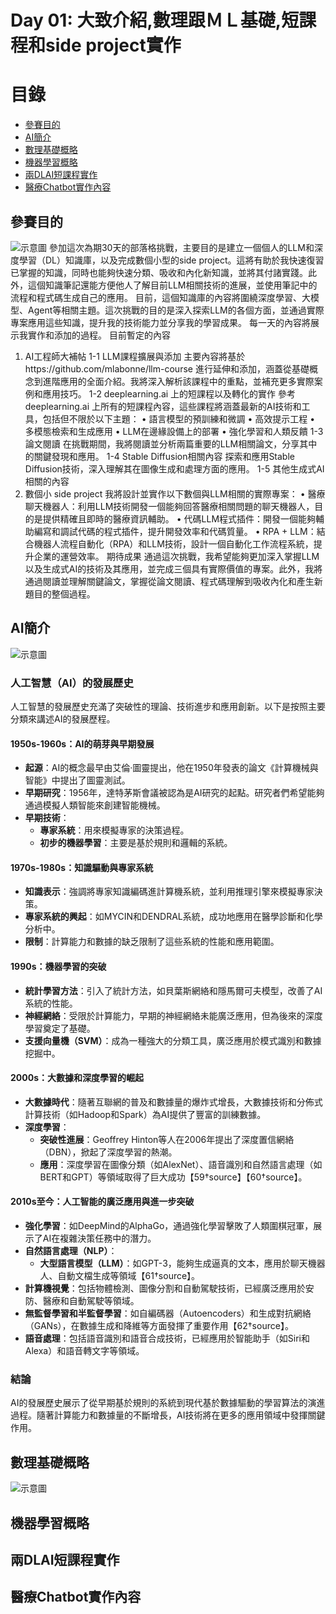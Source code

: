 # Day 01: 大致介紹,數理跟ＭＬ基礎,短課程和side project實作

# 目錄

- [參賽目的](#參賽目的)
- [AI簡介](#AI簡介)
- [數理基礎概略](#數理基礎概略)
- [機器學習概略](#機器學習概略)
- [兩DLAI短課程實作](#兩DLAI短課程實作)
- [醫療Chatbot實作內容](#醫療Chatbot實作內容)


## 參賽目的
![示意圖](./pic01.png)
參加這次為期30天的部落格挑戰，主要目的是建立一個個人的LLM和深度學習（DL）知識庫，以及完成數個小型的side project。這將有助於我快速復習已掌握的知識，同時也能夠快速分類、吸收和內化新知識，並將其付諸實踐。此外，這個知識筆記還能方便他人了解目前LLM相關技術的進展，並使用筆記中的流程和程式碼生成自己的應用。
目前，這個知識庫的內容將圍繞深度學習、大模型、Agent等相關主題。這次挑戰的目的是深入探索LLM的各個方面，並通過實際專案應用這些知識，提升我的技術能力並分享我的學習成果。
每一天的內容將展示我實作和添加的過程。
目前暫定的內容

1. AI工程師大補帖
1-1 LLM課程擴展與添加 主要內容將基於https://github.com/mlabonne/llm-course 進行延伸和添加，涵蓋從基礎概念到進階應用的全面介紹。我將深入解析該課程中的重點，並補充更多實際案例和應用技巧。
1-2 deeplearning.ai 上的短課程以及轉化的實作 參考 deeplearning.ai 上所有的短課程內容，這些課程將涵蓋最新的AI技術和工具，包括但不限於以下主題：
    • 語言模型的預訓練和微調
    • 高效提示工程
    • 多模態檢索和生成應用
    • LLM在邊緣設備上的部署
    • 強化學習和人類反饋
1-3 論文閱讀 在挑戰期間，我將閱讀並分析兩篇重要的LLM相關論文，分享其中的關鍵發現和應用。
1-4 Stable Diffusion相關內容 探索和應用Stable Diffusion技術，深入理解其在圖像生成和處理方面的應用。
1-5 其他生成式AI相關的內容
2. 數個小 side project
我將設計並實作以下數個與LLM相關的實際專案：
    • 醫療聊天機器人：利用LLM技術開發一個能夠回答醫療相關問題的聊天機器人，目的是提供精確且即時的醫療資訊輔助。
    • 代碼LLM程式插件：開發一個能夠輔助編寫和調試代碼的程式插件，提升開發效率和代碼質量。
    • RPA + LLM：結合機器人流程自動化（RPA）和LLM技術，設計一個自動化工作流程系統，提升企業的運營效率。
期待成果
通過這次挑戰，我希望能夠更加深入掌握LLM以及生成式AI的技術及其應用，並完成三個具有實際價值的專案。此外，我將通過閱讀並理解關鍵論文，掌握從論文閱讀、程式碼理解到吸收內化和產生新題目的整個過程。


## AI簡介
![示意圖](./pic03.png)
### 人工智慧（AI）的發展歷史

人工智慧的發展歷史充滿了突破性的理論、技術進步和應用創新。以下是按照主要分類來講述AI的發展歷程。

#### 1950s-1960s：AI的萌芽與早期發展

- **起源**：AI的概念最早由艾倫·圖靈提出，他在1950年發表的論文《計算機械與智能》中提出了圖靈測試。
- **早期研究**：1956年，達特茅斯會議被認為是AI研究的起點。研究者們希望能夠通過模擬人類智能來創建智能機械。
- **早期技術**：
  - **專家系統**：用來模擬專家的決策過程。
  - **初步的機器學習**：主要是基於規則和邏輯的系統。

#### 1970s-1980s：知識驅動與專家系統

- **知識表示**：強調將專家知識編碼進計算機系統，並利用推理引擎來模擬專家決策。
- **專家系統的興起**：如MYCIN和DENDRAL系統，成功地應用在醫學診斷和化學分析中。
- **限制**：計算能力和數據的缺乏限制了這些系統的性能和應用範圍。

#### 1990s：機器學習的突破

- **統計學習方法**：引入了統計方法，如貝葉斯網絡和隱馬爾可夫模型，改善了AI系統的性能。
- **神經網絡**：受限於計算能力，早期的神經網絡未能廣泛應用，但為後來的深度學習奠定了基礎。
- **支援向量機（SVM）**：成為一種強大的分類工具，廣泛應用於模式識別和數據挖掘中。

#### 2000s：大數據和深度學習的崛起

- **大數據時代**：隨著互聯網的普及和數據量的爆炸式增長，大數據技術和分佈式計算技術（如Hadoop和Spark）為AI提供了豐富的訓練數據。
- **深度學習**：
  - **突破性進展**：Geoffrey Hinton等人在2006年提出了深度置信網絡（DBN），掀起了深度學習的熱潮。
  - **應用**：深度學習在圖像分類（如AlexNet）、語音識別和自然語言處理（如BERT和GPT）等領域取得了巨大成功【59†source】【60†source】。

#### 2010s至今：人工智能的廣泛應用與進一步突破

- **強化學習**：如DeepMind的AlphaGo，通過強化學習擊敗了人類圍棋冠軍，展示了AI在複雜決策任務中的潛力。
- **自然語言處理（NLP）**：
  - **大型語言模型（LLM）**：如GPT-3，能夠生成逼真的文本，應用於聊天機器人、自動文檔生成等領域【61†source】。
- **計算機視覺**：包括物體檢測、圖像分割和自動駕駛技術，已經廣泛應用於安防、醫療和自動駕駛等領域。
- **無監督學習和半監督學習**：如自編碼器（Autoencoders）和生成對抗網絡（GANs），在數據生成和降維等方面發揮了重要作用【62†source】。
- **語音處理**：包括語音識別和語音合成技術，已經應用於智能助手（如Siri和Alexa）和語音轉文字等領域。

### 結論

AI的發展歷史展示了從早期基於規則的系統到現代基於數據驅動的學習算法的演進過程。隨著計算能力和數據量的不斷增長，AI技術將在更多的應用領域中發揮關鍵作用。
## 數理基礎概略
![示意圖](./pic02.png)

## 機器學習概略


## 兩DLAI短課程實作


## 醫療Chatbot實作內容